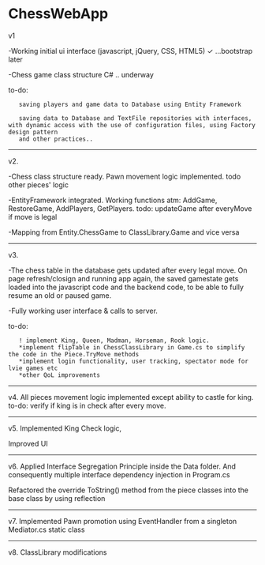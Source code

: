 # ChessWebApp

v1

-Working initial ui interface (javascript, jQuery, CSS, HTML5) ✓  ...bootstrap later

-Chess game class structure C# .. underway

to-do: 

       saving players and game data to Database using Entity Framework

       saving data to Database and TextFile repositories with interfaces, with dynamic access with the use of configuration files, using Factory design pattern
       and other practices..

---------------------------------------------------------------------------------------------------------------------------------------------------------------



v2.

-Chess class structure ready. Pawn movement logic implemented. todo other pieces' logic

-EntityFramework integrated. Working functions atm: AddGame, RestoreGame, AddPlayers, GetPlayers. todo: updateGame after everyMove if move is legal 

-Mapping from Entity.ChessGame to ClassLibrary.Game and vice versa
    
         
---------------------------------------------------------------------------------------------------------------------------------------------------------------

       
v3. 

-The chess table in the database gets updated after every legal move. On page refresh/closign and running app again, the saved gamestate gets loaded into the javascript code and the backend code, to be able to fully resume an old or paused game.

-Fully working user interface & calls to server. 

to-do: 

       ! implement King, Queen, Madman, Horseman, Rook logic. 
       *implement flipTable in ChessClassLibrary in Game.cs to simplify the code in the Piece.TryMove methods
       *implement login functionality, user tracking, spectator mode for lvie games etc
       *other QoL improvements
       

---------------------------------------------------------------------------------------------------------------------------------------------------------------
v4.
       All pieces movement logic implemented except ability to castle for king. 
       to-do: verify if king is in check after every move.  


---------------------------------------------------------------------------------------------------------------------------------------------------------------
v5. Implemented King Check logic,

Improved UI


---------------------------------------------------------------------------------------------------------------------------------------------------------------
v6. Applied Interface Segregation Principle inside the Data folder. And consequently multiple interface dependency injection in Program.cs

Refactored the override ToString() method from the piece classes into the base class by using reflection

---------------------------------------------------------------------------------------------------------------------------------------------------------------
v7. Implemented Pawn promotion using EventHandler<CustomEventArgs> from a singleton Mediator.cs static class
       
---------------------------------------------------------------------------------------------------------------------------------------------------------------
v8. ClassLibrary modifications

